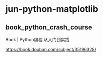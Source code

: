 # jun-python-matplotlib

## book_python_crash_course

Book | Python编程 从入门到实践

https://book.douban.com/subject/35196328/